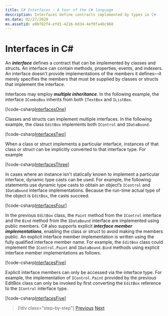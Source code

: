 ```yaml
---
title: C# Interfaces - A tour of the C# language
description: Interfaces define contracts implemented by types in C#
ms.date: 02/27/2020
ms.assetid: a9bf82f4-efd1-4216-bd34-4ef0fa48c968
---
```


# Interfaces in C\#

An ***interface*** defines a contract that can be implemented by classes and structs. An interface can contain methods, properties, events, and indexers. An interface doesn't provide implementations of the members it defines—it merely specifies the members that must be supplied by classes or structs that implement the interface.

Interfaces may employ ***multiple inheritance***. In the following example, the interface `IComboBox` inherits from both `ITextBox` and `IListBox`.

[!code-csharp[InterfacesOne](../../../samples/snippets/csharp/tour/interfaces/Program.cs#L5-L17)]

Classes and structs can implement multiple interfaces. In the following example, the class `EditBox` implements both `IControl` and `IDataBound`.

[!code-csharp[InterfacesTwo](../../../samples/snippets/csharp/tour/interfaces/Program.cs#L19-L27)]

When a class or struct implements a particular interface, instances of that class or struct can be implicitly converted to that interface type. For example

[!code-csharp[InterfacesThree](../../../samples/snippets/csharp/tour/interfaces/Program.cs#L33-L35)]

In cases where an instance isn't statically known to implement a particular interface, dynamic type casts can be used. For example, the following statements use dynamic type casts to obtain an object’s `IControl` and `IDataBound` interface implementations. Because the run-time actual type of the object is `EditBox`, the casts succeed.

[!code-csharp[InterfacesFour](../../../samples/snippets/csharp/tour/interfaces/Program.cs#L40-L42)]

In the previous `EditBox` class, the `Paint` method from the `IControl` interface and the `Bind` method from the `IDataBound` interface are implemented using public members. C# also supports explicit ***interface member implementations***, enabling the class or struct to avoid making the members public. An explicit interface member implementation is written using the fully qualified interface member name. For example, the `EditBox` class could implement the `IControl.Paint` and `IDataBound.Bind` methods using explicit interface member implementations as follows.

[!code-csharp[InterfacesFive](../../../samples/snippets/csharp/tour/interfaces/Program.cs#L60-L64)]

Explicit interface members can only be accessed via the interface type. For example, the implementation of `IControl.Paint` provided by the previous EditBox class can only be invoked by first converting the `EditBox` reference to the `IControl` interface type.

[!code-csharp[InterfacesFive](../../../samples/snippets/csharp/tour/interfaces/Program.cs#L71-L74)]

>[!div class="step-by-step"]
>[Previous](arrays.md)
>[Next](delegates.md)
